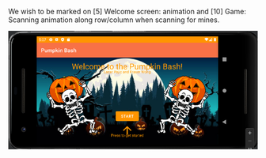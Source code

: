 We wish to be marked on [5] Welcome screen: animation and [10] Game: Scanning animation along row/column when scanning for mines.

![](image.png)
